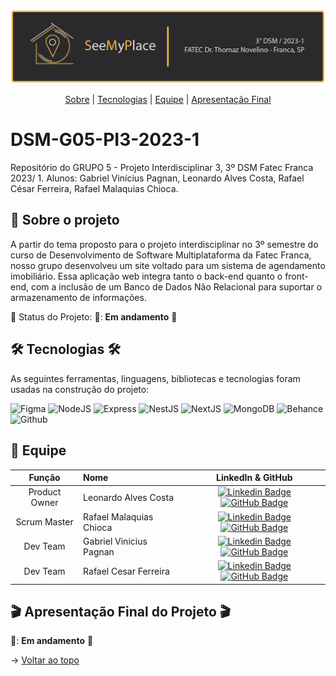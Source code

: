 <br id="topo">

<p align="center"> <img src="./Documentos/img/BannerPI3s.png" /></p>

<p align="center">
    <a href="#sobre">Sobre</a>  |
    <a href="#tecnologias">Tecnologias</a>  |  
    <a href="#equipe">Equipe</a>  |  
    <a href="#final">Apresentação Final</a>
</p>

<span id="sobre">

# DSM-G05-PI3-2023-1
Repositório do GRUPO 5 - Projeto Interdisciplinar 3, 3º DSM Fatec Franca 2023/ 1. Alunos: Gabriel Vinícius Pagnan, Leonardo Alves Costa, Rafael César Ferreira, Rafael Malaquias Chioca.

## :bookmark_tabs: Sobre o projeto

A partir do tema proposto para o projeto interdisciplinar no 3º semestre do curso de Desenvolvimento de Software Multiplataforma da Fatec Franca, nosso grupo desenvolveu um site voltado para um sistema de agendamento imobiliário. Essa aplicação web integra tanto o back-end quanto o front-end, com a inclusão de um Banco de Dados Não Relacional para suportar o armazenamento de informações.

:pushpin: Status do Projeto: 🚧: **Em andamento** 🚧


<span id="tecnologias">

## 🛠️ Tecnologias 🛠️ 

As seguintes ferramentas, linguagens, bibliotecas e tecnologias foram usadas na construção do projeto:
    
![Figma](https://img.shields.io/badge/Figma-F24E1E?style=for-the-badge&logo=figma&logoColor=white)
![NodeJS](https://img.shields.io/badge/Node.js-43853D?style=for-the-badge&logo=node.js&logoColor=white)
![Express](	https://img.shields.io/badge/Express.js-404D59?style=for-the-badge)
![NestJS](https://img.shields.io/badge/nestjs-%23E0234E.svg?style=for-the-badge&logo=nestjs&logoColor=white)
![NextJS](https://img.shields.io/badge/NextJs-F24E1E?style=for-the-badge&logo=nextjs&logoColor=white)
![MongoDB](https://img.shields.io/badge/MongoDB-%234ea94b.svg?style=for-the-badge&logo=mongodb&logoColor=white)
![Behance](https://img.shields.io/badge/Behance-5551ff?style=for-the-badge&logo=behance&logoColor=white)
![Github](https://img.shields.io/badge/GitHub-100000?style=for-the-badge&logo=github&logoColor=white)


<span id="equipe">

## :busts_in_silhouette: Equipe
    
| Função | Nome | LinkedIn & GitHub |
| :-----------: | :------------------------------------ | :-------------------------------------------------------------------------------------------------------------------------------------------------------------------------------------------------------------------------------------------------------------------------------------------------------------------------: |
| Product Owner | Leonardo Alves Costa | [![Linkedin Badge](https://img.shields.io/badge/Linkedin-blue?style=flat-square&logo=Linkedin&logoColor=white)]() [![GitHub Badge](https://img.shields.io/badge/GitHub-111217?style=flat-square&logo=github&logoColor=white)](https://github.com/leonardoalvescosta)|
| Scrum Master  | Rafael Malaquias Chioca |[![Linkedin Badge](https://img.shields.io/badge/Linkedin-blue?style=flat-square&logo=Linkedin&logoColor=white)](https://www.linkedin.com/in/rafaelchioca/) [![GitHub Badge](https://img.shields.io/badge/GitHub-111217?style=flat-square&logo=github&logoColor=white)](https://github.com/rafaelchioca)|
|   Dev Team    | Gabriel Vinicius Pagnan | [![Linkedin Badge](https://img.shields.io/badge/Linkedin-blue?style=flat-square&logo=Linkedin&logoColor=white)](https://www.linkedin.com/in/gabriel-pagnan00/) [![GitHub Badge](https://img.shields.io/badge/GitHub-111217?style=flat-square&logo=github&logoColor=white)](https://github.com/Gabriel-pagnan)          |
|   Dev Team    | Rafael Cesar Ferreira |   [![Linkedin Badge](https://img.shields.io/badge/Linkedin-blue?style=flat-square&logo=Linkedin&logoColor=white)](https://www.linkedin.com/in/rafael-cesar-ferreira-3894b8231/) [![GitHub Badge](https://img.shields.io/badge/GitHub-111217?style=flat-square&logo=github&logoColor=white)](https://github.com/rafaelcf00)|



<span id="final">

## :clapper: Apresentação Final do Projeto :clapper:
    
🚧: **Em andamento** 🚧
    

→ [Voltar ao topo](#topo)
